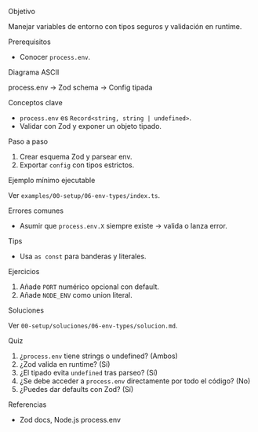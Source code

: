 Objetivo

Manejar variables de entorno con tipos seguros y validación en runtime.

Prerequisitos

- Conocer `process.env`.

Diagrama ASCII

process.env -> Zod schema -> Config tipada

Conceptos clave

- `process.env` es `Record<string, string | undefined>`.
- Validar con Zod y exponer un objeto tipado.

Paso a paso

1) Crear esquema Zod y parsear env.
2) Exportar `config` con tipos estrictos.

Ejemplo mínimo ejecutable

Ver `examples/00-setup/06-env-types/index.ts`.

Errores comunes

- Asumir que `process.env.X` siempre existe → valida o lanza error.

Tips

- Usa `as const` para banderas y literales.

Ejercicios

1) Añade `PORT` numérico opcional con default.
2) Añade `NODE_ENV` como union literal.

Soluciones

Ver `00-setup/soluciones/06-env-types/solucion.md`.

Quiz

1) ¿`process.env` tiene strings o undefined? (Ambos)
2) ¿Zod valida en runtime? (Sí)
3) ¿El tipado evita `undefined` tras parseo? (Sí)
4) ¿Se debe acceder a `process.env` directamente por todo el código? (No)
5) ¿Puedes dar defaults con Zod? (Sí)

Referencias

- Zod docs, Node.js process.env
